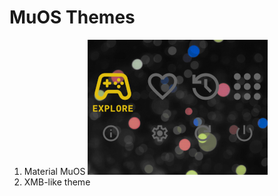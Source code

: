 # MuOS Themes

1. Material MuOS
![Matrial MuOS Screenshot](https://github.com/YoMama78/MuOS-Themes/blob/main/Material%20MuOS/preview.png?raw=true)
2. XMB-like theme
